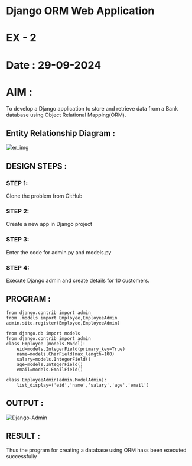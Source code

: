 # Django ORM Web Application
# EX - 2
# Date : 29-09-2024

# AIM :
To develop a Django application to store and retrieve data from a Bank database using Object Relational Mapping(ORM).

## Entity Relationship Diagram :

![er_img](https://github.com/user-attachments/assets/1f477cf2-d9d0-4b75-97eb-b2bbaf50d212)


## DESIGN STEPS :

### STEP 1:
Clone the problem from GitHub

### STEP 2:
Create a new app in Django project

### STEP 3:
Enter the code for admin.py and models.py

### STEP 4:
Execute Django admin and create details for 10 customers.

## PROGRAM :

```
from django.contrib import admin
from .models import Employee,EmployeeAdmin
admin.site.register(Employee,EmployeeAdmin)
```

```
from django.db import models
from django.contrib import admin
class Employee (models.Model):
    eid=models.IntegerField(primary_key=True)
    name=models.CharField(max_length=100)
    salary=models.IntegerField()
    age=models.IntegerField()
    email=models.EmailField()
 
class EmployeeAdmin(admin.ModelAdmin):
    list_display=('eid','name','salary','age','email')
```

## OUTPUT :
![Django-Admin](https://github.com/user-attachments/assets/2cdabf20-eb73-4480-a89f-919b153a4792)
## RESULT :
Thus the program for creating a database using ORM hass been executed successfully
